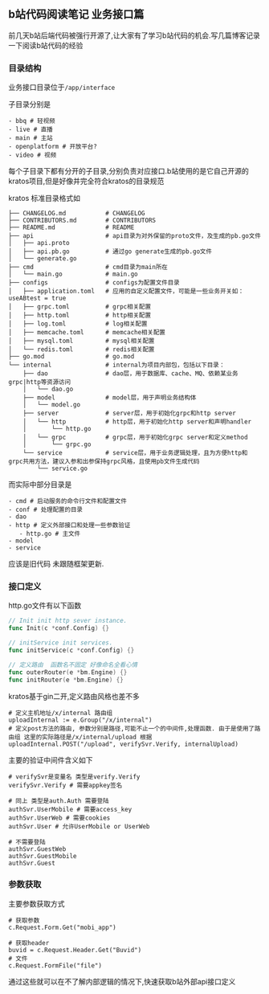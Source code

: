  ## b站代码阅读笔记  业务接口篇

 前几天b站后端代码被强行开源了,让大家有了学习b站代码的机会.写几篇博客记录一下阅读b站代码的经验



### 目录结构

业务接口目录位于`/app/interface`

子目录分别是

```shell
- bbq # 轻视频
- live # 直播
- main # 主站
- openplatform # 开放平台?
- video # 视频
```



每个子目录下都有分开的子目录,分别负责对应接口.b站使用的是它自己开源的kratos项目,但是好像并完全符合kratos的目录规范 

kratos 标准目录格式如

```
├── CHANGELOG.md           # CHANGELOG
├── CONTRIBUTORS.md        # CONTRIBUTORS
├── README.md              # README
├── api                    # api目录为对外保留的proto文件，及生成的pb.go文件
│   ├── api.proto
│   ├── api.pb.go          # 通过go generate生成的pb.go文件
│   └── generate.go
├── cmd                    # cmd目录为main所在
│   └── main.go            # main.go
├── configs                # configs为配置文件目录
│   ├── application.toml   # 应用的自定义配置文件，可能是一些业务开关如：useABtest = true
│   ├── grpc.toml          # grpc相关配置 
│   ├── http.toml          # http相关配置
│   ├── log.toml           # log相关配置
│   ├── memcache.toml      # memcache相关配置
│   ├── mysql.toml         # mysql相关配置
│   └── redis.toml         # redis相关配置
├── go.mod                 # go.mod
└── internal               # internal为项目内部包，包括以下目录：
    ├── dao                # dao层，用于数据库、cache、MQ、依赖某业务grpc|http等资源访问
    │   └── dao.go
    ├── model              # model层，用于声明业务结构体
    │   └── model.go
    ├── server             # server层，用于初始化grpc和http server
    │   └── http           # http层，用于初始化http server和声明handler
    │       └── http.go
    │   └── grpc           # grpc层，用于初始化grpc server和定义method
    │       └── grpc.go
    └── service            # service层，用于业务逻辑处理，且为方便http和grpc共用方法，建议入参和出参保持grpc风格，且使用pb文件生成代码
        └── service.go
```



而实际中部分目录是

```shell
- cmd # 启动服务的命令行文件和配置文件
- conf # 处理配置的目录
- dao  
- http # 定义外部接口和处理一些参数验证
   - http.go # 主文件
- model 
- service 

```

应该是旧代码 未跟随框架更新.



### 接口定义

http.go文件有以下函数

```go
// Init init http sever instance.
func Init(c *conf.Config) {}

// initService init services.
func initService(c *conf.Config) {}

// 定义路由  函数名不固定 好像命名全看心情
func outerRouter(e *bm.Engine) {}
func initRouter(e *bm.Engine) {}
```



kratos基于gin二开,定义路由风格也差不多

```
# 定义主机地址/x/internal 路由组
uploadInternal := e.Group("/x/internal")
# 定义post方法的路由, 参数分别是路径,可能不止一个的中间件,处理函数. 由于是使用了路由组 这里的实际路径是/x/internal/upload 根据
uploadInternal.POST("/upload", verifySvr.Verify, internalUpload)
```



主要的验证中间件含义如下

```
# verifySvr是变量名 类型是verify.Verify
verifySvr.Verify # 需要appkey签名

# 同上 类型是auth.Auth 需要登陆
authSvr.UserMobile # 需要access_key
authSvr.UserWeb # 需要cookies
authSvr.User # 允许UserMobile or UserWeb

# 不需要登陆
authSvr.GuestWeb
authSvr.GuestMobile
authSvr.Guest
```



### 参数获取

主要参数获取方式

```
# 获取参数
c.Request.Form.Get("mobi_app")

# 获取header
buvid = c.Request.Header.Get("Buvid")
# 文件
c.Request.FormFile("file")

```

通过这些就可以在不了解内部逻辑的情况下,快速获取b站外部api接口定义





